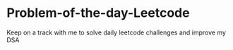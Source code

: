 # Problem-of-the-day-Leetcode
Keep on a track with me to solve daily leetcode challenges and improve my DSA 
